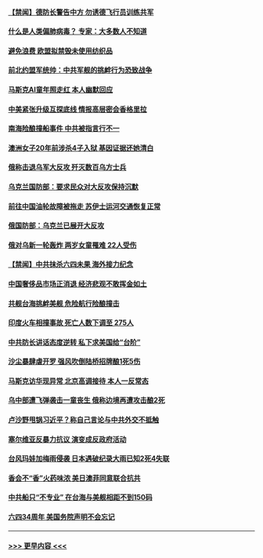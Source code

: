 #### [【禁闻】德防长警告中方 勿诱德飞行员训练共军](../pages/prog202/a103726141.md?t=06060044) 
#### [什么是人类偏肺病毒？ 专家：大多数人不知道](../pages/prog202/a103726018.md?t=06060044) 
#### [避免浪费 欧盟拟禁毁未使用纺织品](../pages/prog202/a103726024.md?t=06060044) 
#### [前北约盟军统帅：中共军舰的挑衅行为恐致战争](../pages/prog202/a103726009.md?t=06060044) 
#### [马斯克AI童年照走红 本人幽默回应](../pages/prog202/a103726015.md?t=06060044) 
#### [中美紧张升级互探底线 情报高层密会香格里拉](../pages/prog202/a103726006.md?t=06060044) 
#### [南海险酿撞船事件 中共被指言行不一](../pages/prog202/a103725948.md?t=06060044) 
#### [澳洲女子20年前涉杀4子入狱 基因证据还她清白](../pages/prog202/a103725959.md?t=06060044) 
#### [俄称击退乌军大反攻 歼灭数百乌方士兵](../pages/prog202/a103725937.md?t=06060044) 
#### [乌克兰国防部：要求民众对大反攻保持沉默](../pages/prog202/a103725917.md?t=06060044) 
#### [前往中国油轮故障被拖走 苏伊士运河交通恢复正常](../pages/prog202/a103725905.md?t=06060044) 
#### [俄国防部：乌克兰已展开大反攻](../pages/prog202/a103725882.md?t=06060044) 
#### [俄对乌新一轮轰炸 两岁女童罹难 22人受伤](../pages/prog202/a103725791.md?t=06060044) 
#### [【禁闻】中共抹杀六四未果 海外接力纪念](../pages/prog202/a103725709.md?t=06060044) 
#### [中国奢侈品市场正消退 经济悲观不敢挥金如土](../pages/prog202/a103725653.md?t=06060044) 
#### [共舰台海挑衅美舰 危险航行险酿撞击](../pages/prog202/a103725658.md?t=06060044) 
#### [印度火车相撞事故 死亡人数下调至 275人](../pages/prog202/a103725662.md?t=06060044) 
#### [中共防长讲话态度逆转 私下求美国给“台阶”](../pages/prog202/a103725614.md?t=06060044) 
#### [沙尘暴肆虐开罗 强风吹倒陆桥招牌酿1死5伤](../pages/prog202/a103725578.md?t=06060044) 
#### [马斯克访华现异常 北京高调接待 本人一反常态](../pages/prog202/a103725541.md?t=06060044) 
#### [乌中部遭飞弹袭击一童丧生 俄称边境再遭攻击酿2死](../pages/prog202/a103725551.md?t=06060044) 
#### [卢沙野甩锅习近平？称自己言论与中共外交不抵触](../pages/prog202/a103725511.md?t=06060044) 
#### [塞尔维亚反暴力抗议 演变成反政府活动](../pages/prog202/a103725519.md?t=06060044) 
#### [台风玛娃加梅雨侵袭 日本遇破纪录大雨已知2死4失联](../pages/prog202/a103725507.md?t=06060044) 
#### [香会不“香”火药味浓 美日澳菲同意联合抗共](../pages/prog202/a103725467.md?t=06060044) 
#### [中共船只“不专业” 在台海与美舰相距不到150码](../pages/prog202/a103725485.md?t=06060044) 
#### [六四34周年 美国务院声明不会忘记](../pages/prog202/a103725439.md?t=06060044) 

----
#### [ >>> 更早内容 <<< ](../indexes/prog202-earlier.md)
